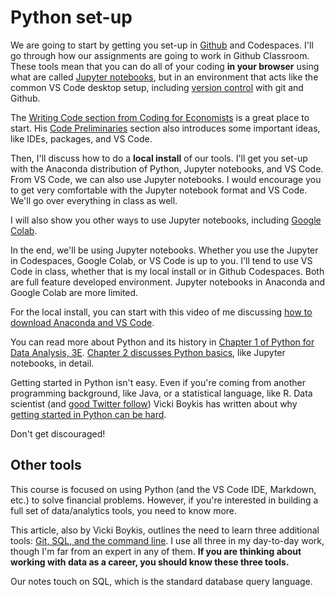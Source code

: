 # Python set-up <a id='python_set-up'></a>

We are going to start by getting you set-up in [Github](https://github.com) and Codespaces. I'll go through how our assignments are going to work in Github Classroom. These tools mean that you can do all of your coding **in your browser** using what are called [Jupyter notebooks](https://jupyter.org), but in an environment that acts like the common VS Code desktop setup, including [version control](https://ourcodingclub.github.io/tutorials/git/) with git and Github.

The [Writing Code section from Coding for Economists](https://aeturrell.github.io/coding-for-economists/code-where.html) is a great place to start. His [Code Preliminaries](https://aeturrell.github.io/coding-for-economists/code-preliminaries.html) section also introduces some important ideas, like IDEs, packages, and VS Code.

Then, I'll discuss how to do a **local install** of our tools. I'll get you set-up with the Anaconda distribution of Python, Jupyter notebooks, and VS Code. From VS Code, we can also use Jupyter notebooks. I would encourage you to get very comfortable with the Jupyter notebook format and VS Code. We'll go over everything in class as well.

I will also show you other ways to use Jupyter notebooks, including [Google Colab](https://colab.research.google.com).

In the end, we'll be using Jupyter notebooks. Whether you use the Jupyter in Codespaces, Google Colab, or VS Code is up to you. I'll tend to use VS Code in class, whether that is my local install or in Github Codespaces. Both are full feature developed environment. Jupyter notebooks in Anaconda and Google Colab are more limited.

For the local install, you can start with this video of me discussing [how to download Anaconda and VS Code](https://youtu.be/-3TjSYaYuQY).

You can read more about Python and its history in [Chapter 1 of Python for Data Analysis, 3E](https://wesmckinney.com/book/preliminaries.html). [Chapter 2 discusses Python basics](https://wesmckinney.com/book/python-basics.html), like Jupyter notebooks, in detail.

Getting started in Python isn't easy. Even if you're coming from another programming background, like Java, or a statistical language, like R. Data scientist (and [good Twitter follow](https://twitter.com/vboykis)) Vicki Boykis has written about why [getting started in Python can be hard](https://vickiboykis.com/2018/03/12/its-still-hard-for-beginners-to-get-started-with-python/).

Don't get discouraged!

## Other tools

This course is focused on using Python (and the VS Code IDE, Markdown, etc.) to solve financial problems. However, if you're interested in building a full set of data/analytics tools, you need to know more.

This article, also by Vicki Boykis, outlines the need to learn three additional tools: [Git, SQL, and the command line](https://vickiboykis.com/2022/01/09/git-sql-cli/). I use all three in my day-to-day work, though I'm far from an expert in any of them. **If you are thinking about working with data as a career, you should know these three tools.**

Our notes touch on SQL, which is the standard database query language.
